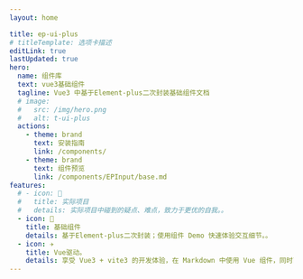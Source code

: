 ```yaml
---
layout: home

title: ep-ui-plus
# titleTemplate: 选项卡描述
editLink: true
lastUpdated: true
hero:
  name: 组件库
  text: vue3基础组件
  tagline: Vue3 中基于Element-plus二次封装基础组件文档
  # image:
  #   src: /img/hero.png
  #   alt: t-ui-plus
  actions:
    - theme: brand
      text: 安装指南
      link: /components/
    - theme: brand
      text: 组件预览
      link: /components/EPInput/base.md
features:
  # - icon: 🔨
  #   title: 实际项目
  #   details: 实际项目中碰到的疑点、难点，致力于更优的自我。。
  - icon: 🧩
    title: 基础组件
    details: 基于Element-plus二次封装；使用组件 Demo 快速体验交互细节。。
  - icon: ✈️
    title: Vue驱动。
    details: 享受 Vue3 + vite3 的开发体验，在 Markdown 中使用 Vue 组件，同时可以使用 Vue 来开发自定义主题。
---
```

